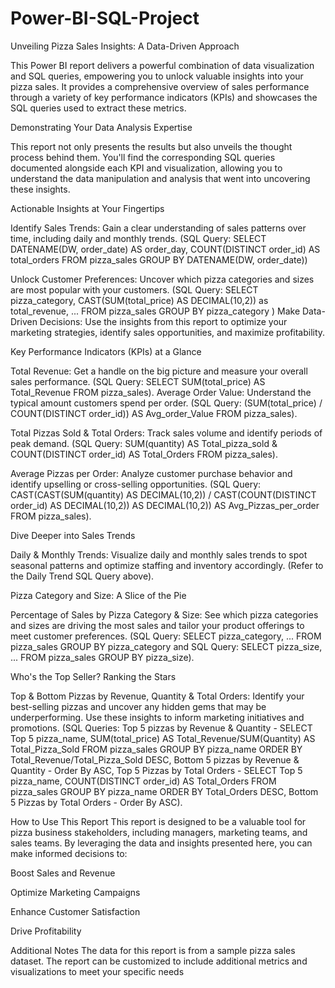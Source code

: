 # Power-BI-SQL-Project
Unveiling Pizza Sales Insights: A Data-Driven Approach

This Power BI report delivers a powerful combination of data visualization and SQL queries, empowering you to unlock valuable insights into your pizza sales.  It provides a comprehensive overview of sales performance through a variety of key performance indicators (KPIs) and showcases the SQL queries used to extract these metrics.

Demonstrating Your Data Analysis Expertise

This report not only presents the results but also unveils the thought process behind them. You'll find the corresponding SQL queries documented alongside each KPI and visualization, allowing you to understand the data manipulation and analysis that went into uncovering these insights.

Actionable Insights at Your Fingertips

Identify Sales Trends: Gain a clear understanding of sales patterns over time, including daily and monthly trends. (SQL Query: SELECT DATENAME(DW, order_date) AS order_day, COUNT(DISTINCT order_id) AS total_orders FROM pizza_sales GROUP BY DATENAME(DW, order_date))

Unlock Customer Preferences: Uncover which pizza categories and sizes are most popular with your customers. (SQL Query: SELECT pizza_category, CAST(SUM(total_price) AS DECIMAL(10,2)) as total_revenue, ... FROM pizza_sales GROUP BY pizza_category )
Make Data-Driven Decisions: Use the insights from this report to optimize your marketing strategies, identify sales opportunities, and maximize profitability.

Key Performance Indicators (KPIs) at a Glance

Total Revenue: Get a handle on the big picture and measure your overall sales performance. (SQL Query: SELECT SUM(total_price) AS Total_Revenue FROM pizza_sales).
Average Order Value: Understand the typical amount customers spend per order. (SQL Query: (SUM(total_price) / COUNT(DISTINCT order_id)) AS Avg_order_Value FROM pizza_sales).

Total Pizzas Sold & Total Orders: Track sales volume and identify periods of peak demand. (SQL Query: SUM(quantity) AS Total_pizza_sold & COUNT(DISTINCT order_id) AS Total_Orders FROM pizza_sales).

Average Pizzas per Order: Analyze customer purchase behavior and identify upselling or cross-selling opportunities. (SQL Query: CAST(CAST(SUM(quantity) AS DECIMAL(10,2)) / CAST(COUNT(DISTINCT order_id) AS DECIMAL(10,2)) AS DECIMAL(10,2)) AS Avg_Pizzas_per_order FROM pizza_sales).

Dive Deeper into Sales Trends

Daily & Monthly Trends: Visualize daily and monthly sales trends to spot seasonal patterns and optimize staffing and inventory accordingly. (Refer to the Daily Trend SQL Query above).

Pizza Category and Size: A Slice of the Pie

Percentage of Sales by Pizza Category & Size: See which pizza categories and sizes are driving the most sales and tailor your product offerings to meet customer preferences. (SQL Query: SELECT pizza_category, ... FROM pizza_sales GROUP BY pizza_category and SQL Query: SELECT pizza_size, ... FROM pizza_sales GROUP BY pizza_size).

Who's the Top Seller? Ranking the Stars

Top & Bottom Pizzas by Revenue, Quantity & Total Orders: Identify your best-selling pizzas and uncover any hidden gems that may be underperforming. Use these insights to inform marketing initiatives and promotions. (SQL Queries: Top 5 pizzas by Revenue & Quantity - SELECT Top 5 pizza_name, SUM(total_price) AS Total_Revenue/SUM(Quantity) AS Total_Pizza_Sold FROM pizza_sales GROUP BY pizza_name ORDER BY Total_Revenue/Total_Pizza_Sold DESC, Bottom 5 pizzas by Revenue & Quantity - Order By ASC, Top 5 Pizzas by Total Orders - SELECT Top 5 pizza_name, COUNT(DISTINCT order_id) AS Total_Orders FROM pizza_sales GROUP BY pizza_name ORDER BY Total_Orders DESC, Bottom 5 Pizzas by Total Orders - Order By ASC).

How to Use This Report
This report is designed to be a valuable tool for pizza business stakeholders, including managers, marketing teams, and sales teams. By leveraging the data and insights presented here, you can make informed decisions to:

Boost Sales and Revenue

Optimize Marketing Campaigns

Enhance Customer Satisfaction

Drive Profitability

Additional Notes
The data for this report is from a sample pizza sales dataset.
The report can be customized to include additional metrics and visualizations to meet your specific needs
